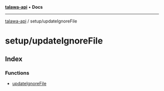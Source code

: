 [**talawa-api**](../../README.md) • **Docs**

***

[talawa-api](../../modules.md) / setup/updateIgnoreFile

# setup/updateIgnoreFile

## Index

### Functions

- [updateIgnoreFile](functions/updateIgnoreFile.md)
